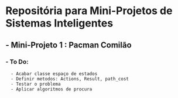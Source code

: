 # Repositória para Mini-Projetos de Sistemas Inteligentes

## - Mini-Projeto 1 : Pacman Comilão

### - To Do:
      - Acabar classe espaço de estados
      - Definir metodos: Actions, Result, path_cost
      - Testar o problema
      - Aplicar algoritmos de procura
